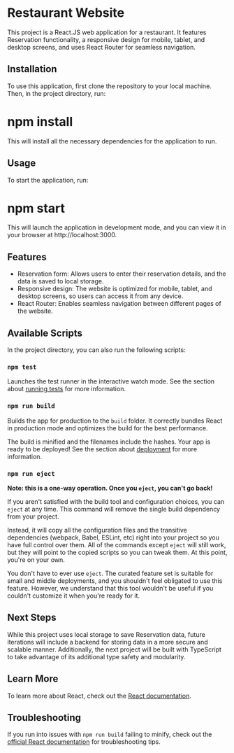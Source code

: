 # Restaurant Website

This project is a React.JS web application for a restaurant. It features Reservation functionality, a responsive design for mobile, tablet, and desktop screens, and uses React Router for seamless navigation.

## Installation

To use this application, first clone the repository to your local machine. Then, in the project directory, run:


# npm install

This will install all the necessary dependencies for the application to run.

## Usage

To start the application, run:

# npm start


This will launch the application in development mode, and you can view it in your browser at http://localhost:3000.

## Features

- Reservation form: Allows users to enter their reservation details, and the data is saved to local storage.
- Responsive design: The website is optimized for mobile, tablet, and desktop screens, so users can access it from any device.
- React Router: Enables seamless navigation between different pages of the website.

## Available Scripts

In the project directory, you can also run the following scripts:

### `npm test`

Launches the test runner in the interactive watch mode. See the section about [running tests](https://facebook.github.io/create-react-app/docs/running-tests) for more information.

### `npm run build`

Builds the app for production to the `build` folder. It correctly bundles React in production mode and optimizes the build for the best performance.

The build is minified and the filenames include the hashes. Your app is ready to be deployed! See the section about [deployment](https://facebook.github.io/create-react-app/docs/deployment) for more information.

### `npm run eject`

**Note: this is a one-way operation. Once you `eject`, you can't go back!**

If you aren't satisfied with the build tool and configuration choices, you can `eject` at any time. This command will remove the single build dependency from your project.

Instead, it will copy all the configuration files and the transitive dependencies (webpack, Babel, ESLint, etc) right into your project so you have full control over them. All of the commands except `eject` will still work, but they will point to the copied scripts so you can tweak them. At this point, you're on your own.

You don't have to ever use `eject`. The curated feature set is suitable for small and middle deployments, and you shouldn't feel obligated to use this feature. However, we understand that this tool wouldn't be useful if you couldn't customize it when you're ready for it.

## Next Steps

While this project uses local storage to save Reservation data, future iterations will include a backend for storing data in a more secure and scalable manner. Additionally, the next project will be built with TypeScript to take advantage of its additional type safety and modularity.

## Learn More

To learn more about React, check out the [React documentation](https://reactjs.org/).

## Troubleshooting

If you run into issues with `npm run build` failing to minify, check out the [official React documentation](https://facebook.github.io/create-react-app/docs/troubleshooting#npm-run-build-fails-to-minify) for troubleshooting tips.
